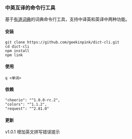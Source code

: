 ### 中英互译的命令行工具
基于[有道词典](http://www.dict.youdao.com)的词典命令行工具，支持中译英和英译中两种功能。
#### 安装
```
git clone https://github.com/geekinpink/dict-cli.git
cd dict-cli
npm install
npm link
```
#### 使用
```
q <单词>
```
#### 依赖
```
"cheerio": "^1.0.0-rc.2",
"colors": "^1.1.2",
"request": "^2.81.0"
```

#### 更新
v1.0.1 增加英文拼写错误提示
